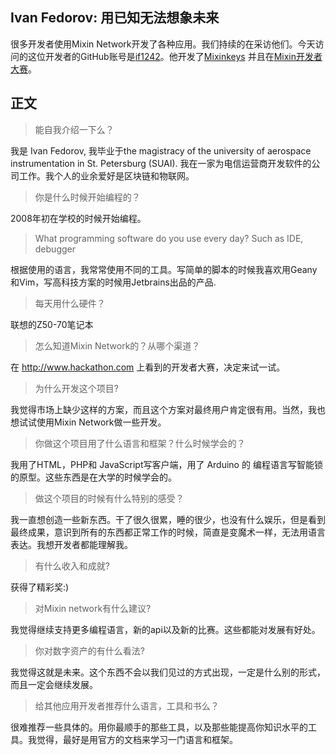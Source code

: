 
## Ivan Fedorov: 用已知无法想象未来

很多开发者使用Mixin Network开发了各种应用。我们持续的在采访他们。今天访问的这位开发者的GitHub账号是[if1242](https://github.com/if1242)。他开发了[Mixinkeys](http://mixinkeys.ibisolutions.ru/) 并且在[Mixin开发者大赛](http://www.mixin.community/)。


## 正文
> 能自我介绍一下么？
 
我是 Ivan Fedorov, 我毕业于the magistracy of the university of aerospace instrumentation in St. Petersburg (SUAI). 我在一家为电信运营商开发软件的公司工作。我个人的业余爱好是区块链和物联网。
 
> 你是什么时候开始编程的？
 
2008年初在学校的时候开始编程。
 
> What programming software do you use every day? Such as IDE, debugger 
 
根据使用的语言，我常常使用不同的工具。写简单的脚本的时候我喜欢用Geany和Vim，写高科技方案的时候用Jetbrains出品的产品.
 
> 每天用什么硬件？
 
联想的Z50-70笔记本
 
> 怎么知道Mixin Network的？从哪个渠道？
 
在 http://www.hackathon.com 上看到的开发者大赛，决定来试一试。
 
> 为什么开发这个项目?
 
我觉得市场上缺少这样的方案，而且这个方案对最终用户肯定很有用。当然，我也想试试使用Mixin Network做一些开发。
 
> 你做这个项目用了什么语言和框架？什么时候学会的？
 
我用了HTML，PHP和 JavaScript写客户端，用了 Arduino 的 编程语言写智能锁的原型。这些东西是在大学的时候学会的。
 
> 做这个项目的时候有什么特别的感受？
 
我一直想创造一些新东西。干了很久很累，睡的很少，也没有什么娱乐，但是看到最终成果，意识到所有的东西都正常工作的时候，简直是变魔术一样，无法用语言表达。我想开发者都能理解我。
 
> 有什么收入和成就?
 
获得了精彩奖:)
 
> 对Mixin network有什么建议?
 
我觉得继续支持更多编程语言，新的api以及新的比赛。这些都能对发展有好处。
 
> 你对数字资产的有什么看法?
 
我觉得这就是未来。这个东西不会以我们见过的方式出现，一定是什么别的形式，而且一定会继续发展。
 
> 给其他应用开发者推荐什么语言，工具和书么？
 
很难推荐一些具体的。用你最顺手的那些工具，以及那些能提高你知识水平的工具。我觉得，最好是用官方的文档来学习一门语言和框架。

